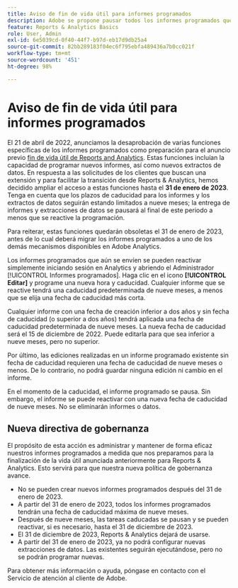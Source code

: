 ```yaml
---
title: Aviso de fin de vida útil para informes programados
description: Adobe se propone pausar todos los informes programados que tengan una fecha de creación mayor de dos años.
feature: Reports & Analytics Basics
role: User, Admin
exl-id: 6e5039cd-0f40-44f7-b97d-eb17d9db25a4
source-git-commit: 82bb289183f04ec6f795ebfa489436a7b0cc021f
workflow-type: tm+mt
source-wordcount: '451'
ht-degree: 98%

---
```


# Aviso de fin de vida útil para informes programados

El 21 de abril de 2022, anunciamos la desaprobación de varias funciones específicas de los informes programados como preparación para el anuncio previo [fin de vida útil de Reports and Analytics](https://www.adobe.com/go/analytics_rnaeol_en). Estas funciones incluían la capacidad de programar nuevos informes, así como nuevos extractos de datos. En respuesta a las solicitudes de los clientes que buscan una extensión y para facilitar la transición desde Reports &amp; Analytics, hemos decidido ampliar el acceso a estas funciones hasta el **31 de enero de 2023**. Tenga en cuenta que los plazos de caducidad para los informes y los extractos de datos seguirán estando limitados a nueve meses; la entrega de informes y extracciones de datos se pausará al final de este periodo a menos que se reactive la programación.

Para reiterar, estas funciones quedarán obsoletas el 31 de enero de 2023, antes de lo cual deberá migrar los informes programados a uno de los demás mecanismos disponibles en Adobe Analytics.

Los informes programados que aún se envíen se pueden reactivar simplemente iniciando sesión en Analytics y abriendo el Administrador [!UICONTROL Informes programados]. Haga clic en el icono **[!UICONTROL Editar]** y programe una nueva hora y caducidad. Cualquier informe que se reactive tendrá una caducidad predeterminada de nueve meses, a menos que se elija una fecha de caducidad más corta.

Cualquier informe con una fecha de creación inferior a dos años y sin fecha de caducidad (o superior a dos años) tendrá aplicada una fecha de caducidad predeterminada de nueve meses. La nueva fecha de caducidad será el 15 de diciembre de 2022. Puede editarla para que sea inferior a nueve meses, pero no superior.

Por último, las ediciones realizadas en un informe programado existente sin fecha de caducidad requieren una fecha de caducidad de nueve meses o menos. De lo contrario, no podrá guardar ninguna edición ni cambio en el informe.

En el momento de la caducidad, el informe programado se pausa. Sin embargo, el informe se puede reactivar con una nueva fecha de caducidad de nueve meses. No se eliminarán informes o datos.

## Nueva directiva de gobernanza

El propósito de esta acción es administrar y mantener de forma eficaz nuestros informes programados a medida que nos preparamos para la finalización de la vida útil anunciada anteriormente para Reports &amp; Analytics. Esto servirá para que nuestra nueva política de gobernanza avance.

* No se pueden crear nuevos informes programados después del 31 de enero de 2023.
* A partir del 31 de enero de 2023, todos los informes programados tendrán una fecha de caducidad máxima de nueve meses.
* Después de nueve meses, las tareas caducadas se pausan y se pueden reactivar, si es necesario, hasta el 31 de diciembre de 2023.
* El 31 de diciembre de 2023, Reports &amp; Analytics dejará de usarse.
* A partir del 31 de enero de 2023, ya no podrá configurar nuevas extracciones de datos. Las existentes seguirán ejecutándose, pero no se podrán programar nuevas.

Para obtener más información o ayuda, póngase en contacto con el Servicio de atención al cliente de Adobe.
